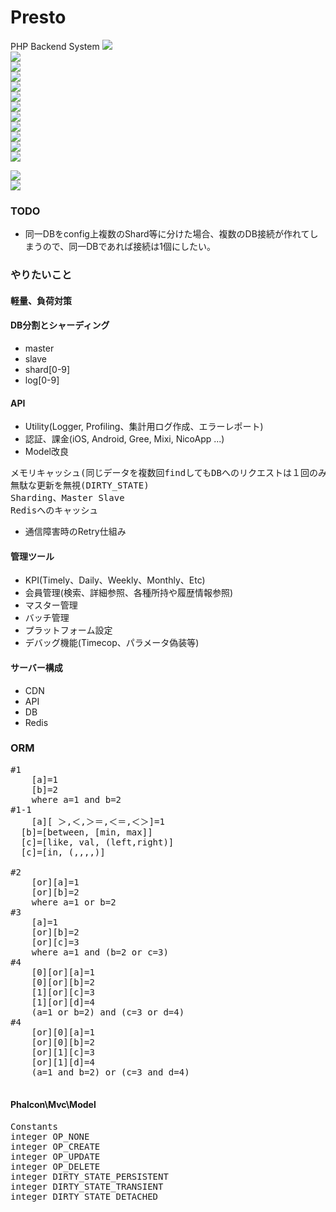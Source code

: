 # Presto
PHP Backend System
<img src="http://imgur.com/1pk9ctc"><br>
<img src="http://imgur.com/gNOG3xY"><br>
<img src="http://imgur.com/LTC1Wl3"><br>
<img src="http://imgur.com/6DFRz5A"><br>
<img src="http://imgur.com/tLvX7BO"><br>
<img src="http://imgur.com/M7mx1pQ"><br>
<img src="http://imgur.com/M7mx1pQ"><br>
<img src="http://imgur.com/N7bsneZ"><br>
<img src="http://imgur.com/N7bsneZ"><br>
<img src="http://imgur.com/N7bsneZ"><br>
<img src="http://imgur.com/1pk9ctc"><br>
<img src="http://imgur.com/PJkkSol"><br>



<img src="http://i.imgur.com/wOGk40G.png"><br>
<img src="http://i.imgur.com/Oiu8Txe.png"><br>
### TODO
- 同一DBをconfig上複数のShard等に分けた場合、複数のDB接続が作れてしまうので、同一DBであれば接続は1個にしたい。

### やりたいこと
#### 軽量、負荷対策

#### DB分割とシャーディング
- master
- slave
- shard[0-9]
- log[0-9]

#### API
- Utility(Logger, Profiling、集計用ログ作成、エラーレポート)
- 認証、課金(iOS, Android, Gree, Mixi, NicoApp ...)
- Model改良
<pre>
メモリキャッシュ(同じデータを複数回findしてもDBへのリクエストは１回のみ送るようにする)
無駄な更新を無視(DIRTY_STATE)
Sharding、Master Slave
Redisへのキャッシュ
</pre>
- 通信障害時のRetry仕組み


#### 管理ツール
- KPI(Timely、Daily、Weekly、Monthly、Etc)
- 会員管理(検索、詳細参照、各種所持や履歴情報参照)
- マスター管理
- バッチ管理
- プラットフォーム設定
- デバッグ機能(Timecop、パラメータ偽装等)

#### サーバー構成
- CDN
- API
- DB
- Redis









### ORM
<pre>
#1	
	[a]=1
	[b]=2
	where a=1 and b=2
#1-1	
	[a][ ＞,＜,＞＝,＜＝,＜＞]=1
  [b]=[between, [min, max]]
  [c]=[like, val, (left,right)]
  [c]=[in, (,,,,)]
	
#2	
	[or][a]=1
	[or][b]=2
	where a=1 or b=2
#3	
	[a]=1
	[or][b]=2
	[or][c]=3
	where a=1 and (b=2 or c=3)
#4	
	[0][or][a]=1
	[0][or][b]=2
	[1][or][c]=3
	[1][or][d]=4
	(a=1 or b=2) and (c=3 or d=4)
#4	
	[or][0][a]=1
	[or][0][b]=2
	[or][1][c]=3
	[or][1][d]=4
	(a=1 and b=2) or (c=3 and d=4)
 </pre>






#### Phalcon\Mvc\Model
<pre>
Constants
integer OP_NONE
integer OP_CREATE
integer OP_UPDATE
integer OP_DELETE
integer DIRTY_STATE_PERSISTENT
integer DIRTY_STATE_TRANSIENT
integer DIRTY_STATE_DETACHED
</pre>
